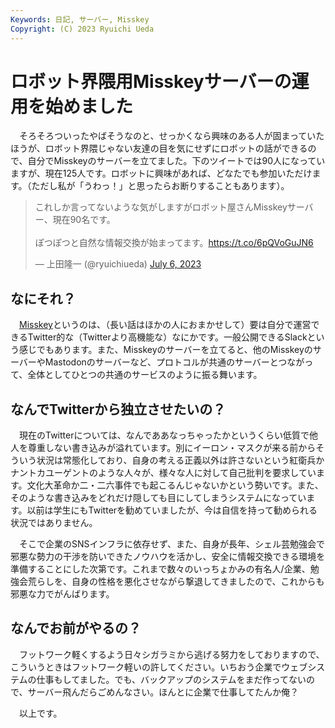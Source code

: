 ```yaml
---
Keywords: 日記, サーバー, Misskey
Copyright: (C) 2023 Ryuichi Ueda
---
```


# ロボット界隈用Misskeyサーバーの運用を始めました

　そろそろついったやばそうなのと、せっかくなら興味のある人が固まっていたほうが、ロボット界隈じゃない友達の目を気にせずにロボットの話ができるので、自分でMisskeyのサーバーを立てました。下のツイートでは90人になっていますが、現在125人です。ロボットに興味があれば、どなたでも参加いただけます。（ただし私が「うわっ！」と思ったらお断りすることもあります）。

<blockquote class="twitter-tweet" data-partner="tweetdeck"><p lang="ja" dir="ltr">これしか言ってないような気がしますがロボット屋さんMisskeyサーバー、現在90名です。<br><br>ぽつぽつと自然な情報交換が始まってます。<a href="https://t.co/6pQVoGuJN6">https://t.co/6pQVoGuJN6</a></p>&mdash; 上田隆一 (@ryuichiueda) <a href="https://twitter.com/ryuichiueda/status/1676934670154629120?ref_src=twsrc%5Etfw">July 6, 2023</a></blockquote>
<script async src="https://platform.twitter.com/widgets.js" charset="utf-8"></script>

## なにそれ？

　[Misskey](https://github.com/misskey-dev/misskey)というのは、（長い話はほかの人におまかせして）要は自分で運営できるTwitter的な（Twitterより高機能な）なにかです。一般公開できるSlackという感じでもあります。また、Misskeyのサーバーを立てると、他のMisskeyのサーバーやMastodonのサーバーなど、プロトコルが共通のサーバーとつながって、全体としてひとつの共通のサービスのように振る舞います。

## なんでTwitterから独立させたいの？

　現在のTwitterについては、なんでああなっちゃったかというくらい低質で他人を尊重しない書き込みが溢れています。別にイーロン・マスクが来る前からそういう状況は常態化しており、自身の考える正義以外は許さないという紅衛兵かナントカユーゲントのような人々が、様々な人に対して自己批判を要求しています。文化大革命か二・二六事件でも起こるんじゃないかという勢いです。また、そのような書き込みをどれだけ隠しても目にしてしまうシステムになっています。以前は学生にもTwitterを勧めていましたが、今は自信を持って勧められる状況ではありません。

　そこで企業のSNSインフラに依存せず、また、自身が長年、シェル芸勉強会で邪悪な勢力の干渉を防いできたノウハウを活かし、安全に情報交換できる環境を準備することにした次第です。これまで数々のいっちょかみの有名人/企業、勉強会荒らしを、自身の性格を悪化させながら撃退してきましたので、これからも邪悪な力でがんばります。

## なんでお前がやるの？

　フットワーク軽くするよう日々シガラミから逃げる努力をしておりますので、こういうときはフットワーク軽いの許してください。いちおう企業でウェブシステムの仕事もしてました。でも、バックアップのシステムをまだ作ってないので、サーバー飛んだらごめんなさい。ほんとに企業で仕事してたんか俺？


　以上です。
